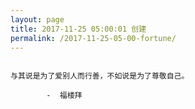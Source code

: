 ```yaml
---
layout: page
title: 2017-11-25 05:00:01 创建
permalink: /2017-11-25-05-00-fortune/
---
```

```

与其说是为了爱别人而行善，不如说是为了尊敬自己。

        -  福楼拜

```
